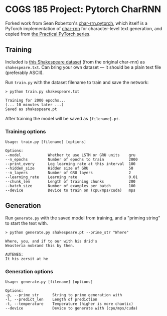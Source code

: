 # COGS 185 Project: Pytorch CharRNN

Forked work from Sean Roberton's [char-rrn.pytorch](https://github.com/spro/char-rnn.pytorch), which itself is a PyTorch implementation of [char-rnn](https://github.com/karpathy/char-rnn) for character-level text generation, and copied from [the Practical PyTorch series](https://github.com/spro/practical-pytorch/blob/master/char-rnn-generation/char-rnn-generation.ipynb).

## Training

Included is [this Shakespeare dataset](https://raw.githubusercontent.com/karpathy/char-rnn/master/data/tinyshakespeare/input.txt) (from the original char-rnn) as `shakespeare.txt`.  Can bring your own dataset &mdash; it should be a plain text file (preferably ASCII).

Run `train.py` with the dataset filename to train and save the network:

```
> python train.py shakespeare.txt

Training for 2000 epochs...
(... 10 minutes later ...)
Saved as shakespeare.pt
```
After training the model will be saved as `[filename].pt`.

### Training options

```
Usage: train.py [filename] [options]

Options:
--model            Whether to use LSTM or GRU units    gru
--n_epochs         Number of epochs to train           2000
--print_every      Log learning rate at this interval  100
--hidden_size      Hidden size of GRU                  50
--n_layers         Number of GRU layers                2
--learning_rate    Learning rate                       0.01
--chunk_len        Length of training chunks           200
--batch_size       Number of examples per batch        100
--device           Device to train on (cpu/mps/cuda)   mps
```

## Generation

Run `generate.py` with the saved model from training, and a "priming string" to start the text with.

```
> python generate.py shakespeare.pt --prime_str "Where"

Where, you, and if to our with his drid's
Weasteria nobrand this by then.

AUTENES:
It his zersit at he
```

### Generation options
```
Usage: generate.py [filename] [options]

Options:
-p, --prime_str      String to prime generation with
-l, --predict_len    Length of prediction
-t, --temperature    Temperature (higher is more chaotic)
--device             Device to generate with (cpu/mps/cuda)
```

